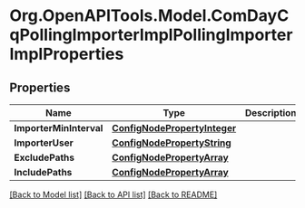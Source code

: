 # Org.OpenAPITools.Model.ComDayCqPollingImporterImplPollingImporterImplProperties
## Properties

Name | Type | Description | Notes
------------ | ------------- | ------------- | -------------
**ImporterMinInterval** | [**ConfigNodePropertyInteger**](ConfigNodePropertyInteger.md) |  | [optional] 
**ImporterUser** | [**ConfigNodePropertyString**](ConfigNodePropertyString.md) |  | [optional] 
**ExcludePaths** | [**ConfigNodePropertyArray**](ConfigNodePropertyArray.md) |  | [optional] 
**IncludePaths** | [**ConfigNodePropertyArray**](ConfigNodePropertyArray.md) |  | [optional] 

[[Back to Model list]](../README.md#documentation-for-models) [[Back to API list]](../README.md#documentation-for-api-endpoints) [[Back to README]](../README.md)

